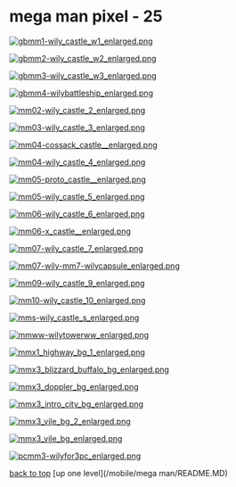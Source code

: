 # mega man pixel - 25
[![gbmm1-wily_castle_w1_enlarged.png](https://raw.githubusercontent.com/buckmanc/wallpapers/main/mobile/mega%20man/mega%20man%20pixel/gbmm1-wily_castle_w1_enlarged.png "gbmm1-wily_castle_w1_enlarged.png")](https://raw.githubusercontent.com/buckmanc/wallpapers/main/mobile/mega%20man/mega%20man%20pixel/gbmm1-wily_castle_w1_enlarged.png)

[![gbmm2-wily_castle_w2_enlarged.png](https://raw.githubusercontent.com/buckmanc/wallpapers/main/mobile/mega%20man/mega%20man%20pixel/gbmm2-wily_castle_w2_enlarged.png "gbmm2-wily_castle_w2_enlarged.png")](https://raw.githubusercontent.com/buckmanc/wallpapers/main/mobile/mega%20man/mega%20man%20pixel/gbmm2-wily_castle_w2_enlarged.png)

[![gbmm3-wily_castle_w3_enlarged.png](https://raw.githubusercontent.com/buckmanc/wallpapers/main/mobile/mega%20man/mega%20man%20pixel/gbmm3-wily_castle_w3_enlarged.png "gbmm3-wily_castle_w3_enlarged.png")](https://raw.githubusercontent.com/buckmanc/wallpapers/main/mobile/mega%20man/mega%20man%20pixel/gbmm3-wily_castle_w3_enlarged.png)

[![gbmm4-wilybattleship_enlarged.png](https://raw.githubusercontent.com/buckmanc/wallpapers/main/mobile/mega%20man/mega%20man%20pixel/gbmm4-wilybattleship_enlarged.png "gbmm4-wilybattleship_enlarged.png")](https://raw.githubusercontent.com/buckmanc/wallpapers/main/mobile/mega%20man/mega%20man%20pixel/gbmm4-wilybattleship_enlarged.png)

[![mm02-wily_castle_2_enlarged.png](https://raw.githubusercontent.com/buckmanc/wallpapers/main/mobile/mega%20man/mega%20man%20pixel/mm02-wily_castle_2_enlarged.png "mm02-wily_castle_2_enlarged.png")](https://raw.githubusercontent.com/buckmanc/wallpapers/main/mobile/mega%20man/mega%20man%20pixel/mm02-wily_castle_2_enlarged.png)

[![mm03-wily_castle_3_enlarged.png](https://raw.githubusercontent.com/buckmanc/wallpapers/main/mobile/mega%20man/mega%20man%20pixel/mm03-wily_castle_3_enlarged.png "mm03-wily_castle_3_enlarged.png")](https://raw.githubusercontent.com/buckmanc/wallpapers/main/mobile/mega%20man/mega%20man%20pixel/mm03-wily_castle_3_enlarged.png)

[![mm04-cossack_castle__enlarged.png](https://raw.githubusercontent.com/buckmanc/wallpapers/main/mobile/mega%20man/mega%20man%20pixel/mm04-cossack_castle__enlarged.png "mm04-cossack_castle__enlarged.png")](https://raw.githubusercontent.com/buckmanc/wallpapers/main/mobile/mega%20man/mega%20man%20pixel/mm04-cossack_castle__enlarged.png)

[![mm04-wily_castle_4_enlarged.png](https://raw.githubusercontent.com/buckmanc/wallpapers/main/mobile/mega%20man/mega%20man%20pixel/mm04-wily_castle_4_enlarged.png "mm04-wily_castle_4_enlarged.png")](https://raw.githubusercontent.com/buckmanc/wallpapers/main/mobile/mega%20man/mega%20man%20pixel/mm04-wily_castle_4_enlarged.png)

[![mm05-proto_castle__enlarged.png](https://raw.githubusercontent.com/buckmanc/wallpapers/main/mobile/mega%20man/mega%20man%20pixel/mm05-proto_castle__enlarged.png "mm05-proto_castle__enlarged.png")](https://raw.githubusercontent.com/buckmanc/wallpapers/main/mobile/mega%20man/mega%20man%20pixel/mm05-proto_castle__enlarged.png)

[![mm05-wily_castle_5_enlarged.png](https://raw.githubusercontent.com/buckmanc/wallpapers/main/mobile/mega%20man/mega%20man%20pixel/mm05-wily_castle_5_enlarged.png "mm05-wily_castle_5_enlarged.png")](https://raw.githubusercontent.com/buckmanc/wallpapers/main/mobile/mega%20man/mega%20man%20pixel/mm05-wily_castle_5_enlarged.png)

[![mm06-wily_castle_6_enlarged.png](https://raw.githubusercontent.com/buckmanc/wallpapers/main/mobile/mega%20man/mega%20man%20pixel/mm06-wily_castle_6_enlarged.png "mm06-wily_castle_6_enlarged.png")](https://raw.githubusercontent.com/buckmanc/wallpapers/main/mobile/mega%20man/mega%20man%20pixel/mm06-wily_castle_6_enlarged.png)

[![mm06-x_castle__enlarged.png](https://raw.githubusercontent.com/buckmanc/wallpapers/main/mobile/mega%20man/mega%20man%20pixel/mm06-x_castle__enlarged.png "mm06-x_castle__enlarged.png")](https://raw.githubusercontent.com/buckmanc/wallpapers/main/mobile/mega%20man/mega%20man%20pixel/mm06-x_castle__enlarged.png)

[![mm07-wily_castle_7_enlarged.png](https://raw.githubusercontent.com/buckmanc/wallpapers/main/mobile/mega%20man/mega%20man%20pixel/mm07-wily_castle_7_enlarged.png "mm07-wily_castle_7_enlarged.png")](https://raw.githubusercontent.com/buckmanc/wallpapers/main/mobile/mega%20man/mega%20man%20pixel/mm07-wily_castle_7_enlarged.png)

[![mm07-wily-mm7-wilycapsule_enlarged.png](https://raw.githubusercontent.com/buckmanc/wallpapers/main/mobile/mega%20man/mega%20man%20pixel/mm07-wily-mm7-wilycapsule_enlarged.png "mm07-wily-mm7-wilycapsule_enlarged.png")](https://raw.githubusercontent.com/buckmanc/wallpapers/main/mobile/mega%20man/mega%20man%20pixel/mm07-wily-mm7-wilycapsule_enlarged.png)

[![mm09-wily_castle_9_enlarged.png](https://raw.githubusercontent.com/buckmanc/wallpapers/main/mobile/mega%20man/mega%20man%20pixel/mm09-wily_castle_9_enlarged.png "mm09-wily_castle_9_enlarged.png")](https://raw.githubusercontent.com/buckmanc/wallpapers/main/mobile/mega%20man/mega%20man%20pixel/mm09-wily_castle_9_enlarged.png)

[![mm10-wily_castle_10_enlarged.png](https://raw.githubusercontent.com/buckmanc/wallpapers/main/mobile/mega%20man/mega%20man%20pixel/mm10-wily_castle_10_enlarged.png "mm10-wily_castle_10_enlarged.png")](https://raw.githubusercontent.com/buckmanc/wallpapers/main/mobile/mega%20man/mega%20man%20pixel/mm10-wily_castle_10_enlarged.png)

[![mms-wily_castle_s_enlarged.png](https://raw.githubusercontent.com/buckmanc/wallpapers/main/mobile/mega%20man/mega%20man%20pixel/mms-wily_castle_s_enlarged.png "mms-wily_castle_s_enlarged.png")](https://raw.githubusercontent.com/buckmanc/wallpapers/main/mobile/mega%20man/mega%20man%20pixel/mms-wily_castle_s_enlarged.png)

[![mmww-wilytowerww_enlarged.png](https://raw.githubusercontent.com/buckmanc/wallpapers/main/mobile/mega%20man/mega%20man%20pixel/mmww-wilytowerww_enlarged.png "mmww-wilytowerww_enlarged.png")](https://raw.githubusercontent.com/buckmanc/wallpapers/main/mobile/mega%20man/mega%20man%20pixel/mmww-wilytowerww_enlarged.png)

[![mmx1_highway_bg_1_enlarged.png](https://raw.githubusercontent.com/buckmanc/wallpapers/main/mobile/mega%20man/mega%20man%20pixel/mmx1_highway_bg_1_enlarged.png "mmx1_highway_bg_1_enlarged.png")](https://raw.githubusercontent.com/buckmanc/wallpapers/main/mobile/mega%20man/mega%20man%20pixel/mmx1_highway_bg_1_enlarged.png)

[![mmx3_blizzard_buffalo_bg_enlarged.png](https://raw.githubusercontent.com/buckmanc/wallpapers/main/mobile/mega%20man/mega%20man%20pixel/mmx3_blizzard_buffalo_bg_enlarged.png "mmx3_blizzard_buffalo_bg_enlarged.png")](https://raw.githubusercontent.com/buckmanc/wallpapers/main/mobile/mega%20man/mega%20man%20pixel/mmx3_blizzard_buffalo_bg_enlarged.png)

[![mmx3_doppler_bg_enlarged.png](https://raw.githubusercontent.com/buckmanc/wallpapers/main/mobile/mega%20man/mega%20man%20pixel/mmx3_doppler_bg_enlarged.png "mmx3_doppler_bg_enlarged.png")](https://raw.githubusercontent.com/buckmanc/wallpapers/main/mobile/mega%20man/mega%20man%20pixel/mmx3_doppler_bg_enlarged.png)

[![mmx3_intro_city_bg_enlarged.png](https://raw.githubusercontent.com/buckmanc/wallpapers/main/mobile/mega%20man/mega%20man%20pixel/mmx3_intro_city_bg_enlarged.png "mmx3_intro_city_bg_enlarged.png")](https://raw.githubusercontent.com/buckmanc/wallpapers/main/mobile/mega%20man/mega%20man%20pixel/mmx3_intro_city_bg_enlarged.png)

[![mmx3_vile_bg_2_enlarged.png](https://raw.githubusercontent.com/buckmanc/wallpapers/main/mobile/mega%20man/mega%20man%20pixel/mmx3_vile_bg_2_enlarged.png "mmx3_vile_bg_2_enlarged.png")](https://raw.githubusercontent.com/buckmanc/wallpapers/main/mobile/mega%20man/mega%20man%20pixel/mmx3_vile_bg_2_enlarged.png)

[![mmx3_vile_bg_enlarged.png](https://raw.githubusercontent.com/buckmanc/wallpapers/main/mobile/mega%20man/mega%20man%20pixel/mmx3_vile_bg_enlarged.png "mmx3_vile_bg_enlarged.png")](https://raw.githubusercontent.com/buckmanc/wallpapers/main/mobile/mega%20man/mega%20man%20pixel/mmx3_vile_bg_enlarged.png)

[![pcmm3-wilyfor3pc_enlarged.png](https://raw.githubusercontent.com/buckmanc/wallpapers/main/mobile/mega%20man/mega%20man%20pixel/pcmm3-wilyfor3pc_enlarged.png "pcmm3-wilyfor3pc_enlarged.png")](https://raw.githubusercontent.com/buckmanc/wallpapers/main/mobile/mega%20man/mega%20man%20pixel/pcmm3-wilyfor3pc_enlarged.png)



[back to top](#)
[up one level](/mobile/mega man/README.MD)
